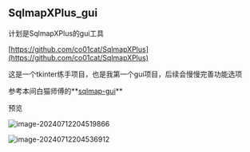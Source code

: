 ## SqlmapXPlus_gui

计划是SqlmapXPlus的gui工具

[https://github.com/co01cat/SqlmapXPlus](https://github.com/co01cat/SqlmapXPlus)

这是一个tkinter练手项目，也是我第一个gui项目，后续会慢慢完善功能选项

参考本间白猫师傅的**[sqlmap-gui](https://github.com/honmashironeko/sqlmap-gui)**

预览

![image-20240712204519866](https://typero-1312563978.cos.ap-shanghai.myqcloud.com/typero/202407122045990.png)

![image-20240712204536912](https://typero-1312563978.cos.ap-shanghai.myqcloud.com/typero/202407122045976.png)